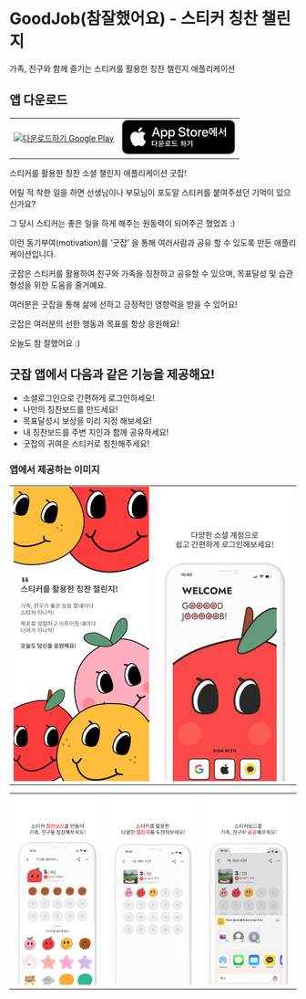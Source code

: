 # GoodJob(참잘했어요) - 스티커 칭찬 챌린지

가족, 친구와 함께 즐기는 스티커를 활용한 칭찬 챌린지 애플리케이션

## 앱 다운로드

|                                                                                                                                                                                                                                                                                                                     |                                                                                                                                                                                                                                                                                   |
| :-----------------------------------------------------------------------------------------------------------------------------------------------------------------------------------------------------------------------------------------------------------------------------------------------------------------: | :-------------------------------------------------------------------------------------------------------------------------------------------------------------------------------------------------------------------------------------------------------------------------------: |
| <a href='https://play.google.com/store/apps/details?id=io.cocho.goodjob.goodjobapp&pcampaignid=pcampaignidMKT-Other-global-all-co-prtnr-py-PartBadge-Mar2515-1'><img alt='다운로드하기 Google Play' width="200" src='https://play.google.com/intl/en_us/badges/static/images/badges/ko_badge_web_generic.png'/></a> | <a href='https://apps.apple.com/kr/app/goodjob-%EC%B0%B8%EC%9E%98%ED%96%88%EC%96%B4%EC%9A%94-%EC%8A%A4%ED%8B%B0%EC%BB%A4-%EC%B9%AD%EC%B0%AC-%EC%B1%8C%EB%A6%B0%EC%A7%80/id6446052088'><img alt='다운로드하기 Google Play' width="200" src='./images/app_store_download.svg'/></a> |

스티커를 활용한 칭찬 소셜 챌린지 애플리케이션 굿잡!

어릴 적 착한 일을 하면 선생님이나 부모님이 포도알 스티커를 붙여주셨던 기억이 있으신가요?

그 당시 스티커는 좋은 일을 하게 해주는 원동력이 되어주곤 했었죠 :)

이런 동기부여(motivation)를 ‘굿잡’ 을 통해 여러사람과 공유 할 수 있도록 만든 애플리케이션입니다.

굿잡은 스티커를 활용하여 친구와 가족을 칭찬하고 공유할 수 있으며, 목표달성 및 습관형성을 위한 도움을 줄거예요.

여러분은 굿잡을 통해 삶에 선하고 긍정적인 영향력을 받을 수 있어요!

굿잡은 여러분의 선한 행동과 목표를 항상 응원해요!

오늘도 참 잘했어요 :)

## 굿잡 앱에서 다음과 같은 기능을 제공해요!

- 소셜로그인으로 간편하게 로그인하세요!
- 나만의 칭찬보드를 만드세요!
- 목표달성시 보상을 미리 지정 해보세요!
- 내 칭찬보드를 주변 지인과 함께 공유하세요!
- 굿잡의 귀여운 스티커로 칭찬해주세요!

### 앱에서 제공하는 이미지

|                            |                            |
| :------------------------: | :------------------------: |
| ![](./images/image_15.png) | ![](./images/image_16.png) |

|                            |                            |                            |
| :------------------------: | :------------------------: | :------------------------: |
| ![](./images/image_17.png) | ![](./images/image_18.png) | ![](./images/image_19.png) |

